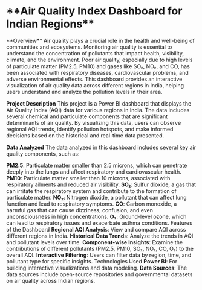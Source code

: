 <h1>**Air Quality Index Dashboard for Indian Regions**</h1>
**Overview**
Air quality plays a crucial role in the health and well-being of communities and ecosystems. Monitoring air quality is essential to understand the concentration of pollutants that impact health, visibility, climate, and the environment. Poor air quality, especially due to high levels of particulate matter (PM2.5, PM10) and gases like SO₂, NO₂, and CO, has been associated with respiratory diseases, cardiovascular problems, and adverse environmental effects. This dashboard provides an interactive visualization of air quality data across different regions in India, helping users understand and analyze the pollution levels in their area.

**Project Description**
This project is a Power BI dashboard that displays the Air Quality Index (AQI) data for various regions in India. The data includes several chemical and particulate components that are significant determinants of air quality. By visualizing this data, users can observe regional AQI trends, identify pollution hotspots, and make informed decisions based on the historical and real-time data presented.

**Data Analyzed**
The data analyzed in this dashboard includes several key air quality components, such as:

**PM2.5**: Particulate matter smaller than 2.5 microns, which can penetrate deeply into the lungs and affect respiratory and cardiovascular health.
**PM10**: Particulate matter smaller than 10 microns, associated with respiratory ailments and reduced air visibility.
**SO₂**: Sulfur dioxide, a gas that can irritate the respiratory system and contribute to the formation of particulate matter.
**NO₂**: Nitrogen dioxide, a pollutant that can affect lung function and lead to respiratory symptoms.
**CO**: Carbon monoxide, a harmful gas that can cause dizziness, confusion, and even unconsciousness in high concentrations.
**O₃**: Ground-level ozone, which can lead to respiratory issues and exacerbate asthma conditions.
Features of the Dashboard
**Regional AQI Analysi**s: View and compare AQI across different regions in India.
**Historical Data Trend**s: Analyze the trends in AQI and pollutant levels over time.
**Component-wise Insights**: Examine the contributions of different pollutants (PM2.5, PM10, SO₂, NO₂, CO, O₃) to the overall AQI.
**Interactive Filtering**: Users can filter data by region, time, and pollutant type for specific insights.
Technologies Used
**Power BI**: For building interactive visualizations and data modeling.
**Data Sources**: The data sources include open-source repositories and governmental datasets on air quality across Indian regions.
